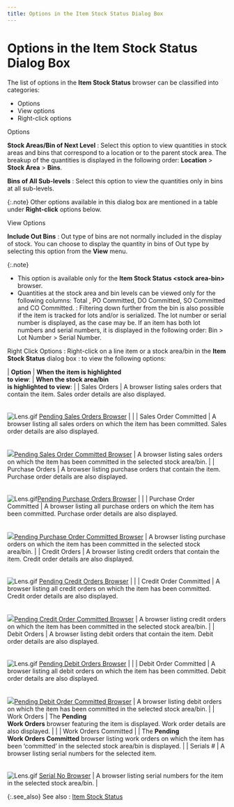 ```yaml
---
title: Options in the Item Stock Status Dialog Box
---
```


# Options in the Item Stock Status Dialog Box


The list of options in the **Item Stock 
 Status** browser can be classified into categories:

- Options
- View options
- Right-click  options



Options


**Stock Areas/Bin of Next Level**
: Select this option to view quantities in stock areas  and bins that correspond to a location or to the parent stock area. The  breakup of the quantities is displayed in the following order: **Location**  > **Stock Area** > **Bins**.


**Bins of All Sub-levels**
: Select this option to view the quantities only in  bins at all sub-levels.


{:.note}
Other options available in this dialog box  are mentioned in a table under **Right-click**  options below.


View Options


**Include Out Bins**
: Out type of bins are not normally included in the  display of stock. You can choose to display the quantity in bins of Out  type by selecting this option from the **View**  menu.


{:.note}
- This option is  available only for the **Item Stock Status 
 &lt;stock area-bin&gt;** browser.
- Quantities at the  stock area and bin levels can be viewed only for the following columns:  Total , PO Committed, DO Committed, SO Committed and CO Committed.
: Filtering down further from the bin is also possible  if the item is tracked for lots and/or is serialized. The lot number or  serial number is displayed, as the case may be. If an item has both lot  numbers and serial numbers, it is displayed in the following order: Bin  > Lot Number > Serial Number.


Right Click Options
: Right-click on a line item or a stock area/bin in  the **Item Stock Status** dialog box
: to view the following options:


| **Option** | **When the item is highlighted <br/> to view**: | **When the stock area/bin <br/> is highlighted to view**: |
| Sales Orders | A browser listing sales orders that contain the item.  Sales order details are also displayed.<br/><br/><br/>![Lens.gif]({{site.mi_baseurl}}/img/lens.gif) [Pending  Sales Orders Browser]({{site.mi_baseurl}}/misc/the_pending_sales_orders_browser.html) |  |
| Sales Order Committed | A browser listing all sales orders on which the item  has been committed. Sales order details are also displayed.<br/><br/><br/>![]({{site.mi_baseurl}}/img/lens.gif)[Pending  Sales Order Committed Browser]({{site.mi_baseurl}}/misc/pending_sales_order_committed_browser.html) | A browser listing sales orders on which the item has  been committed in the selected stock area/bin. |
| Purchase Orders | A browser listing purchase orders that contain the item.  Purchase order details are also displayed.<br/><br/><br/>![Lens.gif]({{site.mi_baseurl}}/img/lens.gif)[Pending  Purchase Orders Browser]({{site.mi_baseurl}}/misc/the_pending_purchase_orders_browser.html) |  |
| Purchase Order Committed | A browser listing all purchase orders on which the item  has been committed. Purchase order details are also displayed.<br/><br/><br/>![]({{site.mi_baseurl}}/img/lens.gif)[Pending  Purchase Order Committed Browser]({{site.mi_baseurl}}/misc/pending_purchase_order_committed_browser.html) | A browser listing purchase orders on which the item  has been committed in the selected stock area/bin. |
| Credit Orders | A browser listing credit orders that contain the item.  Credit order details are also displayed.<br/><br/><br/>![Lens.gif]({{site.mi_baseurl}}/img/lens.gif) [Pending  Credit Orders Browser]({{site.mi_baseurl}}/misc/the_pending_credit_orders_browser.html) |  |
| Credit Order Committed | A browser listing all credit orders on which the item  has been committed. Credit order details are also displayed.<br/><br/><br/>![]({{site.mi_baseurl}}/img/lens.gif)[Pending  Credit Order Committed Browser]({{site.mi_baseurl}}/misc/pending_credit_order_committed_browser.html) | A browser listing credit orders on which the item has  been committed in the selected stock area/bin. |
| Debit Orders | A browser listing debit orders that contain the item.  Debit order details are also displayed.<br/><br/><br/>![Lens.gif]({{site.mi_baseurl}}/img/lens.gif) [Pending  Debit Orders Browser]({{site.mi_baseurl}}/misc/the_pending_debit_orders_browser.html) |  |
| Debit Order Committed | A browser listing all debit orders on which the item  has been committed. Debit order details are also displayed.<br/><br/><br/>![]({{site.mi_baseurl}}/img/lens.gif)[Pending  Debit Order Committed Browser]({{site.mi_baseurl}}/misc/pending_debit_order_committed_browser.html) | A browser listing debit orders on which the item has  been committed in the selected stock area/bin. |
| Work Orders | The **Pending <br/> Work Orders** browser featuring the item is displayed. Work order  details are also displayed. |  |
| Work Orders Committed |  | The **Pending <br/> Work Orders Committed** browser listing work orders on which  the item has been ‘committed’ in the selected stock area/bin is displayed. |
| Serials # | A browser listing serial numbers for the selected item.<br/><br/><br/>![Lens.gif]({{site.mi_baseurl}}/img/lens.gif) [Serial  No Browser]({{site.wm_chm}}/serial-num-trk/serial-number-details/browser/serial_numbers_browser_options.html) | A browser listing serial numbers for the item in the  selected stock area/bin. |



{:.see_also}
See also
: [Item  Stock Status]({{site.mi_baseurl}}/the-items-browser/information-available/item_stock_status_item_browser_option.html)
